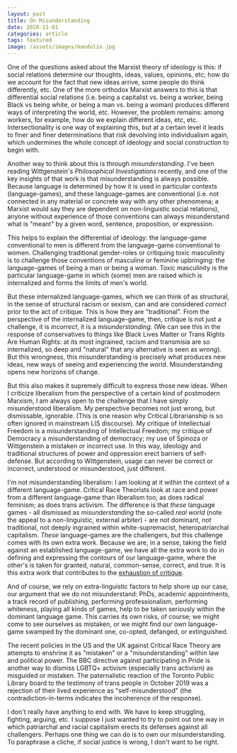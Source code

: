 ```yaml
---
layout: post
title: On Misunderstanding
date: 2020-11-01
categories: article
tags: featured
image: /assets/images/mandolin.jpg
---
```


One of the questions asked about the Marxist theory of ideology is
this: if social relations determine our thoughts, ideas, values,
opinions, etc; how do we account for the fact that new ideas arrive,
some people do think differently, etc. One of the more orthodox Marxist
answers to this is that differential social relations (i.e. being a
capitalist vs. being a worker, being Black vs being white, or being a
man vs. being a woman) produces different ways of interpreting the
world, etc. However, the problem remains: among workers, for example,
how do we explain different ideas, etc, etc. Intersectionality is one
way of explaining this, but at a certain level it leads to finer and
finer determinations that risk devolving into individualism again,
which undermines the whole concept of ideology and social construction
to begin with. 

Another way to think about this is through *misunderstanding*. I've been
reading Wittgenstein's *Philosophical Investigations* recently, and one
of the key insights of that work is that misunderstanding is always
possible. Because language is determined by how it is used in particular
contexts (language-games), and these language-games are conventional
(i.e. not connected in any material or concrete way with any other
phenomena; a Marxist would say they are dependent on non-linguistic
social relations), anyone without experience of those conventions can
always misunderstand what is "meant" by a given word, sentence,
proposition, or expression.

This helps to explain the differential of ideology: the language-game
conventional to men is different from the language-game conventional to
women. Challenging traditional gender-roles or critiquing toxic
masculinity is to challenge those conventions of masculine or feminine
upbringing: the language-games of being a man or being a woman. Toxic
masculinity is the particular language-game in which (some) men are
raised which is internalized and forms the limits of men's world.

But these internalized language-games, which we can think of as
structural, in the sense of structural racism or sexism, can and are
considered *correct* prior to the act of critique. This is how they
are "traditional". From the perspective of the internalized
language-game, then, critique is not just a challenge, it is
*incorrect*, it is a *misunderstanding*. (We can see this in the
response of conservatives to things like Black Lives Matter or Trans
Rights Are Human Rights: at its most ingrained, racism and transmisia
are so internalized, so deep and "natural" that any alternative is seen
as *wrong*). But this wrongness, this misunderstanding is precisely what
produces new ideas, new ways of seeing and experiencing the world.
Misunderstanding opens new horizons of change.

But this also makes it supremely difficult to express those new ideas.
When I criticize liberalism from the perspective of a certain kind of
postmodern Marxism, I am always open to the challenge that I have simply
misunderstood liberalism. My perspective becomes not just wrong, but
dismissable, ignorable. (This is one reason why Critical Librarianship
is so often ignored in mainstream LIS discourse). My critique of
Intellectual Freedom is a misunderstanding of Intellectual Freedom; my
critique of Democracy a misunderstanding of democracy; my use of Spinoza
or Wittgenstein a mistaken or incorrect use. In this way,
ideology and traditional structures of power and oppression erect
barriers of self-defense. But according to Wittgenstein, usage can never
be correct or incorrect, understood or misunderstood, just different.

I'm not misunderstanding liberalism: I am looking at it
within the context of a different language-game. Critical Race Theorists
look at race and power from a different language-game than liberalism
too; as does radical feminism; as does trans activism. The difference is
that *these* language games - all dismissed as *misunderstanding* the
so-called *real world* (note the appeal to a non-linguistic, external
arbiter) - are not dominant, not traditional, not deeply ingrained
within white-supremacist, heteropatriarchal capitalism. *These*
language-games are the challengers, but this challenge comes with its
own extra work. Because we are, in a sense, taking the field against an
established language-game, we have all the extra work to do in defining
and expressing the contours of our language-game, where the other's is
taken for granted, natural, common-sense, correct, and true. It is this
extra work that contributes to the [exhaustion of
critique](https://redlibrarian.github.io/article/2020/10/04/exhaustion-of-critique.html).

And of course, we rely on extra-linguistic factors to help shore up our
case, our argument that we do not misunderstand: PhDs, academic
appointments, a track record of publishing, performing professionalism,
performing whiteness, playing all kinds of games, help to be taken
seriously within the dominant language game. This carries its own risks,
of course; we might come to see ourselves as mistaken, or we might find
our own language-game swamped by the dominant one, co-opted, defanged,
or extinguished.

The recent policies in the US and the UK against Critical Race Theory
are attempts to enshrine it as "mistaken" or a "misunderstanding" within
law and political power. The BBC directive against participating in
Pride is another way to dismiss LGBTQ+ activism (especially trans
activism) as misguided or mistaken. The paternalistic reaction of the
Toronto Public Library board to the testimony of trans people in October
2019 was a rejection of their lived experience as "self-misunderstood"
(the contradiction-in-terms indicates the incoherence of the response).

I don't really have anything to end with. We have to keep struggling,
fighting, arguing, etc. I suppose I just wanted to try to point out one
way in which patriarchal and racial capitalism erects its defenses
against all challengers. Perhaps one thing we can do is to *own* our
misunderstanding. To paraphrase a cliche, if social justice is wrong, I
don't want to be right.
